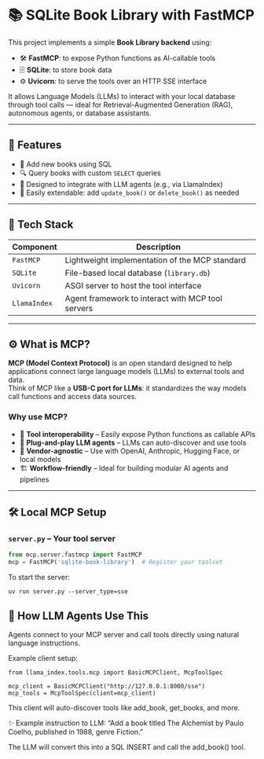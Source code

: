 # 📚 SQLite Book Library with FastMCP

This project implements a simple **Book Library backend** using:

- 🛠️ **FastMCP**: to expose Python functions as AI-callable tools  
- 🗄️ **SQLite**: to store book data  
- ⚙️ **Uvicorn**: to serve the tools over an HTTP SSE interface

It allows Language Models (LLMs) to interact with your local database through tool calls — ideal for Retrieval-Augmented Generation (RAG), autonomous agents, or database assistants.

---

## 🚀 Features

- 📖 Add new books using SQL
- 🔍 Query books with custom `SELECT` queries
- 🧠 Designed to integrate with LLM agents (e.g., via LlamaIndex)
- 🧰 Easily extendable: add `update_book()` or `delete_book()` as needed

---

## 🔧 Tech Stack

| Component     | Description                                       |
|---------------|---------------------------------------------------|
| `FastMCP`     | Lightweight implementation of the MCP standard    |
| `SQLite`      | File-based local database (`library.db`)          |
| `Uvicorn`     | ASGI server to host the tool interface            |
| `LlamaIndex`  | Agent framework to interact with MCP tool servers |

---

## ⚙️ What is MCP?

**MCP (Model Context Protocol)** is an open standard designed to help applications connect large language models (LLMs) to external tools and data.  
Think of MCP like a **USB-C port for LLMs**: it standardizes the way models call functions and access data sources.

### Why use MCP?

- 🔌 **Tool interoperability** – Easily expose Python functions as callable APIs
- 🧠 **Plug-and-play LLM agents** – LLMs can auto-discover and use tools
- 🔐 **Vendor-agnostic** – Use with OpenAI, Anthropic, Hugging Face, or local models
- 🏗️ **Workflow-friendly** – Ideal for building modular AI agents and pipelines

---

## 🛠️ Local MCP Setup

### `server.py` – Your tool server
```python
from mcp.server.fastmcp import FastMCP
mcp = FastMCP('sqlite-book-library')  # Register your toolset
```
To start the server:
```
uv run server.py --server_type=sse
```

## 🤖 How LLM Agents Use This
Agents connect to your MCP server and call tools directly using natural language instructions.

Example client setup:
```
from llama_index.tools.mcp import BasicMCPClient, McpToolSpec

mcp_client = BasicMCPClient("http://127.0.0.1:8000/sse")
mcp_tools = McpToolSpec(client=mcp_client)
```
This client will auto-discover tools like add_book, get_books, and more.

✨ Example instruction to LLM:
“Add a book titled The Alchemist by Paulo Coelho, published in 1988, genre Fiction.”

The LLM will convert this into a SQL INSERT and call the add_book() tool.

